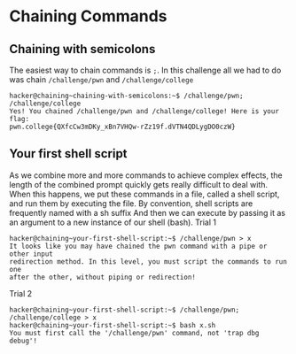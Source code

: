 # Chaining Commands
## Chaining with semicolons
The easiest way to chain commands is ```;```.
In this challenge all we had to do was chain ```/challenge/pwn``` and ```/challenge/college```
```
hacker@chaining~chaining-with-semicolons:~$ /challenge/pwn; /challenge/college
Yes! You chained /challenge/pwn and /challenge/college! Here is your flag:
pwn.college{QXfcCw3mDKy_xBn7VHQw-rZz19f.dVTN4QDLygDO0czW}
```
## Your first shell script
As we combine more and more commands to achieve complex effects, the length of the combined prompt quickly gets really difficult to deal with. When this happens, we put these commands in a file, called a shell script, and run them by executing the file.
By convention, shell scripts are frequently named with a sh suffix
And then we can execute by passing it as an argument to a new instance of our shell (bash).
Trial 1
```
hacker@chaining~your-first-shell-script:~$ /challenge/pwn > x
It looks like you may have chained the pwn command with a pipe or other input 
redirection method. In this level, you must script the commands to run one 
after the other, without piping or redirection!
```
Trial 2
```
hacker@chaining~your-first-shell-script:~$ /challenge/pwn; /challenge/college > x
hacker@chaining~your-first-shell-script:~$ bash x.sh
You must first call the '/challenge/pwn' command, not 'trap dbg debug'!
```

